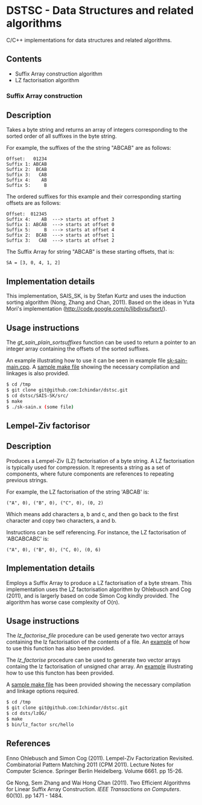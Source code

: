 DSTSC - Data Structures and related algorithms
==============================================

C/C++ implementations for data structures and related algorithms.

Contents
--------

* Suffix Array construction algorithm 
* LZ factorisation algorithm

### Suffix Array construction

## Description

Takes a byte string and returns an array of integers corresponding to the sorted order of all suffixes in the byte string. 

For example, the suffixes of the the string "ABCAB" are as follows:

    Offset:   01234
    Suffix 1: ABCAB
    Suffix 2:  BCAB
    Suffix 3:   CAB
    Suffix 4:    AB
    Suffix 5:     B

The ordered suffixes for this example and their corresponding starting offsets are as follows:

    Offset:  012345
    Suffix 4:    AB  ---> starts at offset 3
    Suffix 1: ABCAB  ---> starts at offset 0
    Suffix 5:     B  ---> starts at offset 4
    Suffix 2:  BCAB  ---> starts at offset 1
    Suffix 3:   CAB  ---> starts at offset 2

The Suffix Array for string "ABCAB" is these starting offsets, that is:

    SA = [3, 0, 4, 1, 2]

## Implementation details

This implementation, SAIS_SK, is by Stefan Kurtz and uses the induction sorting algorithm (Nong, Zhang and Chan, 2011). Based on the ideas in Yuta Mori's implementation (http://code.google.com/p/libdivsufsort/).

## Usage instructions

The _gt_sain_plain_sortsuffixes_ function can be used to return a pointer to an integer array containing the offsets of the sorted suffixes. 

An example illustrating how to use it can be seen in example file [sk-sain-main.cpp](SAIS-SK/src/sk-sain-main.cpp). A [sample make file](SAIS-SK/src/Makefile) showing the necessary compilation and linkages is also provided.

``` bash
$ cd /tmp
$ git clone git@github.com:Ichindar/dstsc.git
$ cd dstsc/SAIS-SK/src/
$ make
$ ./sk-sain.x (some file)
```

Lempel-Ziv factorisor
---------------------

## Description 

Produces a Lempel-Ziv (LZ) factorisation of a byte string. A LZ factorisation is typically used for compression. It represents a string as a set of components, where future components are references to repeating previous strings.

For example, the LZ factorisation of the string 'ABCAB' is:

    ("A", 0), ("B", 0), ("C", 0), (0, 2)

Which means add characters a, b and c, and then go back to the first character and copy two characters, a and b.

Instructions can be self referencing. For instance, the LZ factorisation of 'ABCABCABC' is:

    ("A", 0), ("B", 0), ("C, 0), (0, 6)

## Implementation details

Employs a Suffix Array to produce a LZ factorisation of a byte stream. This implementation uses the LZ factorisation algorithm by Ohlebusch and Cog (2011), and is largerly based on code Simon Cog kindly provided. The algorithm has worse case complexity of O(n).

## Usage instructions

The _lz_factorise_file_ procedure can be used generate two vector arrays containing the lz factorisation of the contents of a file. An [example](lzOG/src/main.cpp) of how to use this function has also been provided.

The _lz_factorise_ procedure can be used to generate two vector arrays containg the lz factorisation of unsigned char array. An [example](lzOG/src/main2.cpp) illustrating how to use this functon has been provided.

A [sample make file](lzOG/Makefile) has been provided showing the necessary compilation and linkage options required. 

``` bash
$ cd /tmp
$ git clone git@github.com:Ichindar/dstsc.git
$ cd dsts/lzOG/
$ make
$ bin/lz_factor src/hello
```

References
---------- 
  
  Enno Ohlebusch and Simon Cog (2011). Lempel-Ziv Factorization Revisited.
  Combinatorial Pattern Matching 2011 (CPM 2011). Lecture Notes for Computer Science.
  Springer Berlin Heidelberg. Volume 6661. pp 15-26.

  Ge Nong, Sem Zhang and Wai Hong Chan (2011). Two Efficient Algorithms for Linear Suffix Array Construction. _IEEE Transactions on Computers_. 60(10). pp 1471 - 1484.